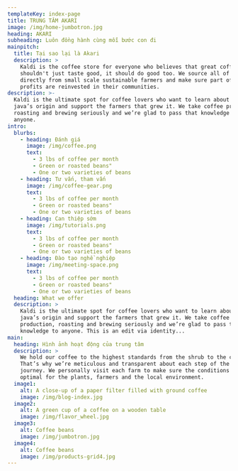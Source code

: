 ```yaml
---
templateKey: index-page
title: TRUNG TÂM AKARI
image: /img/home-jumbotron.jpg
heading: AKARI
subheading: Luôn đồng hành cùng mỗi bước con đi
mainpitch:
  title: Tại sao lại là Akari
  description: >
    Kaldi is the coffee store for everyone who believes that great coffee
    shouldn't just taste good, it should do good too. We source all of our beans
    directly from small scale sustainable farmers and make sure part of the
    profits are reinvested in their communities.
description: >-
  Kaldi is the ultimate spot for coffee lovers who want to learn about their
  java’s origin and support the farmers that grew it. We take coffee production,
  roasting and brewing seriously and we’re glad to pass that knowledge to
  anyone.
intro:
  blurbs:
    - heading: Đánh giá
      image: /img/coffee.png
      text:
        - 3 lbs of coffee per month
        - Green or roasted beans"
        - One or two varieties of beans
    - heading: Tư vấn, tham vấn
      image: /img/coffee-gear.png
      text:
        - 3 lbs of coffee per month
        - Green or roasted beans"
        - One or two varieties of beans
    - heading: Can thiệp sớm
      image: /img/tutorials.png
      text:
        - 3 lbs of coffee per month
        - Green or roasted beans"
        - One or two varieties of beans
    - heading: Đào tạo nghề nghiệp
      image: /img/meeting-space.png
      text:
        - 3 lbs of coffee per month
        - Green or roasted beans"
        - One or two varieties of beans
  heading: What we offer
  description: >
    Kaldi is the ultimate spot for coffee lovers who want to learn about their
    java’s origin and support the farmers that grew it. We take coffee
    production, roasting and brewing seriously and we’re glad to pass that
    knowledge to anyone. This is an edit via identity...
main:
  heading: Hình ảnh hoạt động của trung tâm
  description: >
    We hold our coffee to the highest standards from the shrub to the cup.
    That’s why we’re meticulous and transparent about each step of the coffee’s
    journey. We personally visit each farm to make sure the conditions are
    optimal for the plants, farmers and the local environment.
  image1:
    alt: A close-up of a paper filter filled with ground coffee
    image: /img/blog-index.jpg
  image2:
    alt: A green cup of a coffee on a wooden table
    image: /img/flavor_wheel.jpg
  image3:
    alt: Coffee beans
    image: /img/jumbotron.jpg
  image4:
    alt: Coffee beans
    image: /img/products-grid4.jpg
---
```

